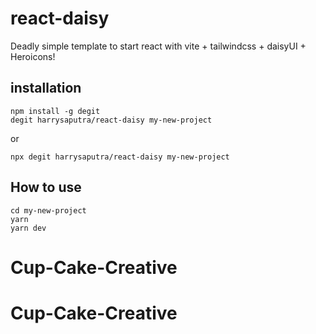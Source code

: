 # react-daisy

Deadly simple template to start react with vite + tailwindcss + daisyUI + Heroicons!

## installation

```
npm install -g degit
degit harrysaputra/react-daisy my-new-project
```

or

```
npx degit harrysaputra/react-daisy my-new-project
```

## How to use
```
cd my-new-project
yarn
yarn dev
```
# Cup-Cake-Creative
# Cup-Cake-Creative

